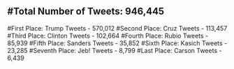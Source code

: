 #Total Number of Tweets: 946,445 
---
#First Place: Trump Tweets - 570,012
#Second Place: Cruz Tweets - 113,457
#Third Place: Clinton Tweets - 102,664
#Fourth Place: Rubio Tweets - 85,939
#Fifth Place: Sanders Tweets - 35,852
#Sixth Place: Kasich Tweets - 23,285
#Seventh Place: Jeb! Tweets - 8,799
#Last Place: Carson Tweets - 6,439

